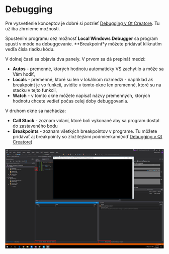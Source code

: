 # Debugging

Pre vysvetlenie konceptov je dobré si pozrieť [Debugging v Qt Creatore](../qt-creator/debugging.md). Tu už iba zhrnieme možnosti.

Spustením programu cez možnosť **Local Windows Debugger** sa program spustí v móde na debuggovanie. **Breakpoint*y môžete pridávať kliknutím vedľa čísla riadku kódu.

V dolnej časti sa objavia dva panely. V prvom sa dá prepináť medzi:
- **Autos** - premenné, ktorých hodnotu automaticky VS zachytilo a môže sa Vám hodiť,
- **Locals** - premenné, ktoré su len v lokálnom rozmedzí - napríklad ak breakpoint je vo funkcii, uvidíte v tomto okne len premenné, ktoré su na stacku v tejto funkcii,
- **Watch** - v tomto okne môžete napísať názvy premenných, ktorých hodnotu chcete vedieť počas celej doby debuggovania.

V druhom okne sa nachádza:
- **Call Stack** - zoznam volaní, ktoré boli vykonané aby sa program dostal do zastaveného bodu
- **Breakpoints** - zoznam všetkých breakpointov v programe. Tu môžete pridávať aj breakpointy so zložitejšími podmienkami(viď [Debugging v Qt Creatore](../qt-creator/debugging.md))

![](../images/visual-studio-2015/debugging.png)